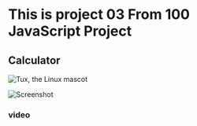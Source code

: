 # This is project 03 From 100 JavaScript Project 

## Calculator

![Tux, the Linux mascot]()

![Screenshot](calculator.webp)

### video

